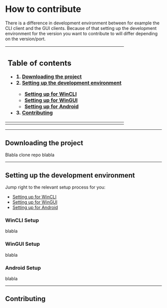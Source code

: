 # How to contribute
There is a difference in development environment between for example the CLI client and the GUI clients. Because of that setting up the development environment for the version you want to contribute to will differ depending on the version/port.

|<h2>Table of contents</h2><ul><li>1. [Downloading the project](#downloading-the-project)</li><li>2. [Setting up the development environment](#setting-up-the-development-environment)</li><ul><li>[Setting up for WinCLI](#WinCLI-Setup)</li><li>[Setting up for WinGUI](#WinGUI-Setup)</li><li>[Setting up for Android](#Android-Setup)</li></ul><li>3. [Contributing](#contributing)</li></ul>|
|:----------------|
||


---

## Downloading the project
Blabla clone repo blabla

---

## Setting up the development environment 
Jump right to the relevant setup process for you:
- [Setting up for WinCLI](#WinCLI-Setup)
- [Setting up for WinGUI](#WinGUI-Setup)
- [Setting up for Android](#Android-Setup)

### WinCLI Setup
blabla

### WinGUI Setup
blabla

### Android Setup
blabla

---

## Contributing 
